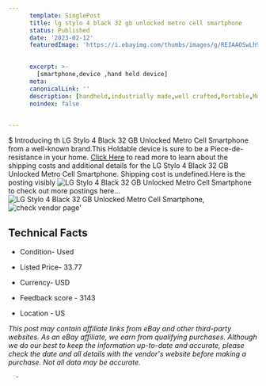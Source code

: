 ```yaml
---
      template: SinglePost
      title: lg stylo 4 black 32 gb unlocked metro cell smartphone
      status: Published
      date: '2023-02-12'
      featuredImage: 'https://i.ebayimg.com/thumbs/images/g/REIAAOSwLh9j0GSY/s-l225.jpg'
       

      excerpt: >-
        [smartphone,device ,hand held device]
      meta:
      canonicalLink: ''
      description: [handheld,industrially made,well crafted,Portable,Mobile,Compact,Convenient,Lightweight,Maneuverable,Man-portable,Miniature,Carriable,Hand-held,Light,Holdable,Transportable,Mobile device,Pocket-sized,On-the-go,Wireless,Cordless,Compact size,Convenient size, smartphone,device ,hand held device]
      noindex: false
      

---
```

$
      Introducing th LG Stylo 4 Black 32 GB Unlocked Metro Cell Smartphone from a well-known brand.This Holdable device  is sure to be a Piece-de-resistance in your home. [Click Here](https://www.ebay.com/itm/304781121522?hash=item46f65ed7f2%3Ag%3AREIAAOSwLh9j0GSY&mkevt=1&mkcid=1&mkrid=711-53200-19255-0&campid=%253CePNCampaignId%253E&customid=%253CreferenceId%253E&toolid=10049) to read more to learn about the shipping costs and additional details for the LG Stylo 4 Black 32 GB Unlocked Metro Cell Smartphone. Shipping cost is undefined.Here is the posting visibly ![LG Stylo 4 Black 32 GB Unlocked Metro Cell Smartphone](https://i.ebayimg.com/thumbs/images/g/REIAAOSwLh9j0GSY/s-l225.jpg) to check out more postings here... ![LG Stylo 4 Black 32 GB Unlocked Metro Cell Smartphone](https://i.ebayimg.com/images/g/REIAAOSwLh9j0GSY/s-l1600.jpg), ![check vendor page](https://origin-galleryplus.ebayimg.com/ws/web/304781121522_2_0_1/225x225.jpg,https://origin-galleryplus.ebayimg.com/ws/web/304781121522_3_0_1/225x225.jpg,https://origin-galleryplus.ebayimg.com/ws/web/304781121522_4_0_1/225x225.jpg,https://origin-galleryplus.ebayimg.com/ws/web/304781121522_5_0_1/225x225.jpg,https://origin-galleryplus.ebayimg.com/ws/web/304781121522_6_0_1/225x225.jpg,https://origin-galleryplus.ebayimg.com/ws/web/304781121522_7_0_1/225x225.jpg,https://origin-galleryplus.ebayimg.com/ws/web/304781121522_8_0_1/225x225.jpg,https://origin-galleryplus.ebayimg.com/ws/web/304781121522_9_0_1/225x225.jpg,https://origin-galleryplus.ebayimg.com/ws/web/304781121522_10_0_1/225x225.jpg)'

      

 ## Technical Facts 



     
      

 - Condition- Used 


      

 - Listed Price- 33.77 


      

 - Currency- USD 


      

 - Feedback score - 3143 


      

 - Location - US 


      
      

 *_This post may contain affiliate links from eBay and other third-party websites. As an eBay affiliate, we earn from qualifying purchases. Although we do our best to keep the information up-to-date and accurate, please check the date and all details with the vendor's website before making a purchase. Not all data may be accurate._*




      -
